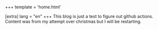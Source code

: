 +++
template = 'home.html'

[extra]
lang = "en"
+++
This blog is just a test to figure out github actions. Content was from my attempt over christmas but I will be restarting.